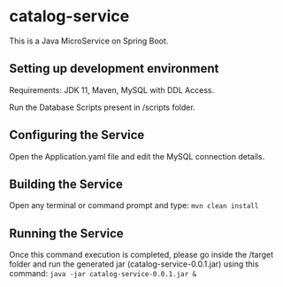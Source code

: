 # catalog-service

This is a Java MicroService on Spring Boot.

## Setting up development environment

Requirements: JDK 11, Maven, MySQL with DDL Access.

Run the Database Scripts present in /scripts folder.

## Configuring the Service
  Open the Application.yaml file and edit the MySQL connection details.

## Building the Service
  Open any terminal or command prompt and type:
  `mvn clean install`

## Running the Service
Once this command execution is completed, please go inside the /target folder and run the generated jar (catalog-service-0.0.1.jar) using this command:
  `java -jar catalog-service-0.0.1.jar &`
  
